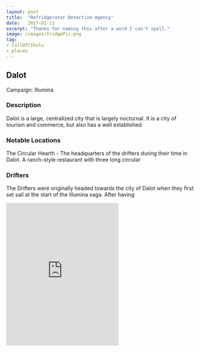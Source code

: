 ```yaml
---
layout: post
title:  "Refridgerator Detective Agency"
date:   2017-01-11
excerpt: "Thanks for naming this after a word I can't spell."
image: /images/fridgePic.png
tag:
- CallOfCthulu
- places 
---
```


## Dalot
Campaign: Illumina

### Description

Dalot is a large, centralized city that is largely nocturnal. It is a city of tourism and commerce, but also has a well established

### Notable Locations

The Circular Hearth - The headquarters of the drifters during their time in Dalot. A ranch-style restaurant with three long circular 

### Drifters 

The Drifters were originally headed towards the city of Dalot when they first set sail at the start of the Illumina saga. After having 

<iframe src="https://open.spotify.com/embed/playlist/6VRonw4RHda8JkNnh8TRYU" width="300" height="380" frameborder="0" allowtransparency="true" allow="encrypted-media"></iframe>
